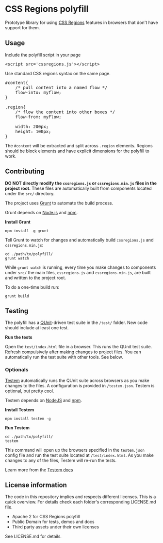 # CSS Regions polyfill

Prototype library for using [CSS Regions](http://html.adobe.com/webstandards/cssregions/) features in browsers that don't have support for them. 

## Usage

Include the polyfill script in your page
<pre>
&lt;script src='cssregions.js'&gt;&lt;/script&gt;
</pre>

Use standard CSS regions syntax on the same page.
<pre>
#content{             
    /* pull content into a named flow */
    flow-into: myflow; 
}

.region{
    /* flow the content into other boxes */
    flow-from: myFlow;
    
    width: 200px;
    height: 100px;
}
</pre>   

The `#content` will be extracted and split across `.region` elements. Regions should be block elements and have explicit dimensions for the polyfill to work.


## Contributing

**DO NOT directly modify the `cssregions.js` or `cssregions.min.js` files in the project root.** These files are automatically built from components located under the `src/` directory.

The project uses [Grunt](http://gruntjs.com) to automate the build process.


Grunt depends on [Node.js](http://nodejs.org/) and [npm](https://npmjs.org/). 


**Install Grunt**
```
npm install -g grunt
```

Tell Grunt to watch for changes and automatically build `cssregions.js` and `cssregions.min.js`:
```
cd ./path/to/polyfill/
grunt watch
```

While `grunt watch` is running, every time you make changes to components under `src/` the main files, `cssregions.js` and `cssregions.min.js`, are built and written to the project root.

To do a one-time build run:
```
grunt build
```

## Testing

The polyfill has a [QUnit](https://github.com/jquery/qunit)-driven test suite in the `/test/` folder. New code should include at least one test.

**Run the tests**

Open the `test/index.html` file in a browser. This runs the QUnit test suite. Refresh compulsively after making changes to project files. You can automatically run the test suite with other tools. See below.


### Optionals

[Testem](https://github.com/airportyh/testem) automatically runs the QUnit suite across browsers as you make changes to the files. A configuration is provided in `/testem.json`. Testem is optional, but [pretty cool](http://net.tutsplus.com/tutorials/javascript-ajax/make-javascript-testing-fun-with-testem/).

Testem depends on [NodeJS](http://nodejs.org/) and [npm](https://npmjs.org/). 

**Install Testem**

```npm install testem -g```

**Run Testem**        
```
cd ./path/to/polyfill/
testem
```     
This command will open up the browsers specified in the `testem.json` config file and run the test suite located at `/test/index.html`. As you make changes to any of the files, Testem will re-run the tests.

Learn more from the [Testem docs](https://github.com/airportyh/testem/blob/master/README.md)


## License information

The code in this repository implies and respects different licenses. This is a quick overview. For details check each folder's corresponding LICENSE.md file.

- Apache 2 for CSS Regions polyfill
- Public Domain for tests, demos and docs 
- Third party assets under their own licenses

See LICENSE.md for details.
